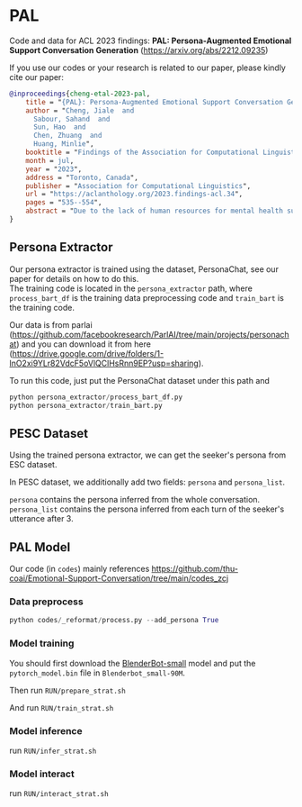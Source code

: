 # PAL

Code and data for ACL 2023 findings: **PAL: Persona-Augmented Emotional Support Conversation Generation** (https://arxiv.org/abs/2212.09235)

If you use our codes or your research is related to our paper, please kindly cite our paper:

```bib
@inproceedings{cheng-etal-2023-pal,
    title = "{PAL}: Persona-Augmented Emotional Support Conversation Generation",
    author = "Cheng, Jiale  and
      Sabour, Sahand  and
      Sun, Hao  and
      Chen, Zhuang  and
      Huang, Minlie",
    booktitle = "Findings of the Association for Computational Linguistics: ACL 2023",
    month = jul,
    year = "2023",
    address = "Toronto, Canada",
    publisher = "Association for Computational Linguistics",
    url = "https://aclanthology.org/2023.findings-acl.34",
    pages = "535--554",
    abstract = "Due to the lack of human resources for mental health support, there is an increasing demand for employing conversational agents for support. Recent work has demonstrated the effectiveness of dialogue models in providing emotional support. As previous studies have demonstrated that seekers{'} persona is an important factor for effective support, we investigate whether there are benefits to modeling such information in dialogue models for support. In this paper, our empirical analysis verifies that persona has an important impact on emotional support. Therefore, we propose a framework for dynamically inferring and modeling seekers{'} persona. We first train a model for inferring the seeker{'}s persona from the conversation history. Accordingly, we propose PAL, a model that leverages persona information and, in conjunction with our strategy-based controllable generation method, provides personalized emotional support. Automatic and manual evaluations demonstrate that PAL achieves state-of-the-art results, outperforming the baselines on the studied benchmark. Our code and data are publicly available at https://github.com/chengjl19/PAL.",
}
```

## Persona Extractor
Our persona extractor is trained using the dataset, PersonaChat, see our paper for details on how to do this. <br> 
The training code is located in the `persona_extractor` path, where `process_bart_df` is the training data preprocessing code and `train_bart` is the training code.

Our data is from parlai (https://github.com/facebookresearch/ParlAI/tree/main/projects/personachat) and you can download it from here (https://drive.google.com/drive/folders/1-lnO2xi9YLr82VdcF5oVlQClHsRnn9EP?usp=sharing).

To run this code, just put the PersonaChat dataset under this path and
```python
python persona_extractor/process_bart_df.py  
python persona_extractor/train_bart.py
```

## PESC Dataset
Using the trained persona extractor, we can get the seeker's persona from ESC dataset.

In PESC dataset, we additionally add two fields: `persona` and `persona_list`.

`persona` contains the persona inferred from the whole conversation.
`persona_list` contains the persona inferred from each turn of the seeker's utterance after 3.

## PAL Model

Our code (in `codes`) mainly references https://github.com/thu-coai/Emotional-Support-Conversation/tree/main/codes_zcj

### Data preprocess

```python
python codes/_reformat/process.py --add_persona True
```

### Model training

You should first download the [BlenderBot-small](https://huggingface.co/facebook/blenderbot_small-90M) model and put the `pytorch_model.bin` file in `Blenderbot_small-90M`.

Then run `RUN/prepare_strat.sh`

And run `RUN/train_strat.sh`

### Model inference

run `RUN/infer_strat.sh`

### Model interact

run `RUN/interact_strat.sh`
